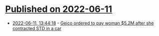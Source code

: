# [Published on 2022-06-11](index.md)

* [2022-06-11, 13:44:18](https://news.ycombinator.com/item?id=31704361) - [Geico ordered to pay woman $5.2M after she contracted STD in a car](https://www.cnn.com/2022/06/09/us/geico-insurance-std-settlement-missouri/index.html)
